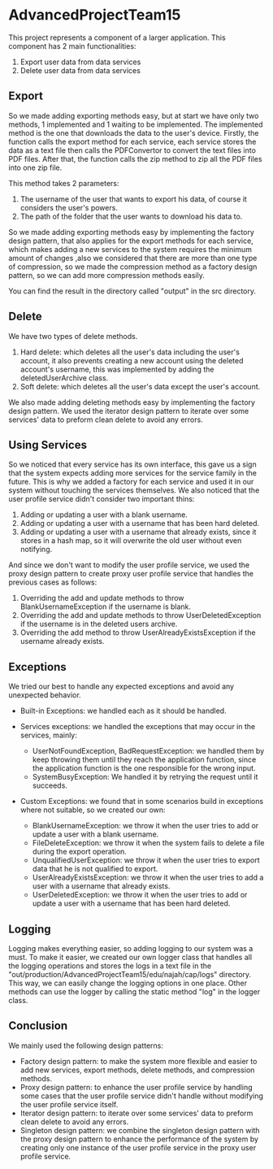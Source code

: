 # AdvancedProjectTeam15

This project represents a component of a larger application.
This component has 2 main functionalities:
1. Export user data from data services
2. Delete user data from data services

## Export
So we made adding exporting methods easy, but at start we have only two methods, 1 implemented and 1 waiting to be implemented.
The implemented method is the one that downloads the data to the user's device.
Firstly, the function calls the export method for each service, each service stores the data as a text file then calls the PDFConvertor to convert the text files into PDF files.
After that, the function calls the zip method to zip all the PDF files into one zip file.

This method takes 2 parameters:
1. The username of the user that wants to export his data, of course it considers the user's powers.
2. The path of the folder that the user wants to download his data to.

So we made adding exporting methods easy by implementing the factory design pattern, that also applies for the export methods for each service, which makes adding a new services to the system requires the minimum amount of changes ,also we considered that there are more than one type of compression, so we made the compression method as a factory design pattern, so we can add more compression methods easily.

You can find the result in the directory called "output" in the src directory.
## Delete
We have two types of delete methods.
1. Hard delete: which deletes all the user's data including the user's account, it also prevents creating a new account using the deleted account's username, this was implemented by adding the deletedUserArchive class.
2. Soft delete: which deletes all the user's data except the user's account.

We also made adding deleting methods easy by implementing the factory design pattern.
We used the iterator design pattern to iterate over some services' data to preform clean delete to avoid any errors.

## Using Services
So we noticed that every service has its own interface, this gave us a sign that the system expects adding more services for the service family in the future.
This is why we added a factory for each service and used it in our system without touching the services themselves.
We also noticed that the user profile service didn't consider two important thins:
1. Adding or updating a user with a blank username.
2. Adding or updating a user with a username that has been hard deleted.
3. Adding or updating a user with a username that already exists, since it stores in a hash map, so it will overwrite the old user without even notifying.

And since we don't want to modify the user profile service, we used the proxy design pattern to create proxy user profile service that handles the previous cases as follows:
1. Overriding the add and update methods to throw BlankUsernameException if the username is blank.
2. Overriding the add and update methods to throw UserDeletedException if the username is in the deleted users archive.
3. Overriding the add method to throw UserAlreadyExistsException if the username already exists.

## Exceptions
We tried our best to handle any expected exceptions and avoid any unexpected behavior.

* Built-in Exceptions: we handled each as it should be handled.

* Services exceptions: we handled the exceptions that may occur in the services, mainly:
  * UserNotFoundException, BadRequestException: we handled them by keep throwing them until they reach the application function, since the application function is the one responsible for the wrong input.
  * SystemBusyException: We handled it by retrying the request until it succeeds.

* Custom Exceptions: we found that in some scenarios build in exceptions where not suitable, so we created our own:
  * BlankUsernameException: we throw it when the user tries to add or update a user with a blank username.
  * FileDeleteException: we throw it when the system fails to delete a file during the export operation.
  * UnqualifiedUserException: we throw it when the user tries to export data that he is not qualified to export.
  * UserAlreadyExistsException: we throw it when the user tries to add a user with a username that already exists.
  * UserDeletedException: we throw it when the user tries to add or update a user with a username that has been hard deleted.

## Logging
Logging makes everything easier, so adding logging to our system was a must.
To make it easier, we created our own logger class that handles all the logging operations and stores the logs in a text file in the "out/production/AdvancedProjectTeam15/edu/najah/cap/logs" directory.
This way, we can easily change the logging options in one place.
Other methods can use the logger by calling the static method "log" in the logger class.

## Conclusion
We mainly used the following design patterns:
* Factory design pattern: to make the system more flexible and easier to add new services, export methods, delete methods, and compression methods.
* Proxy design pattern: to enhance the user profile service by handling some cases that the user profile service didn't handle without modifying the user profile service itself.
* Iterator design pattern: to iterate over some services' data to preform clean delete to avoid any errors.
* Singleton design pattern: we combine the singleton design pattern with the proxy design pattern to enhance the performance of the system by creating only one instance of the user profile service in the proxy user profile service.
